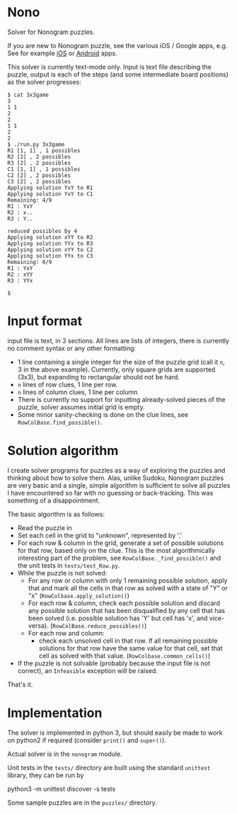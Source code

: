 # Nono
Solver for Nonogram puzzles.

If you are new to Nonogram puzzle, see the various iOS / Google apps, e.g. See for example [iOS](https://fnd.io/#/us/ios-universal-app/1452992954-nonogramcom-griddlers-game-by-easybrain) or [Android](https://play.google.com/store/apps/details?id=com.easybrain.nonogram) apps.

This solver is currently text-mode only.  Input is text file describing the puzzle, output is each of the steps (and some intermediate board positions) as the solver progresses:

    $ cat 3x3game 
    3
    1 1
    2
    2
    1 1
    2
    2
    $ ./run.py 3x3game 
    R1 [1, 1] , 1 possibles
    R2 [2] , 2 possibles
    R3 [2] , 2 possibles
    C1 [1, 1] , 1 possibles
    C2 [2] , 2 possibles
    C3 [2] , 2 possibles
    Applying solution YxY to R1
    Applying solution YxY to C1
    Remaining: 4/9
    R1 : YxY
    R2 : x..
    R3 : Y..

    reduced possibles by 4
    Applying solution xYY to R2
    Applying solution YYx to R3
    Applying solution xYY to C2
    Applying solution YYx to C3
    Remaining: 0/9
    R1 : YxY
    R2 : xYY
    R3 : YYx

    $

# Input format
input file is text, in 3 sections.  All lines are lists of integers, there is currently no comment syntax or any other formatting:
 - 1 line containing a single integer for the size of the puzzle grid (call it `n`, 3 in the above example).  Currently, only square grids are supported (3x3), but expanding to rectangular should not be hard.
 - `n` lines of row clues, 1 line per row. 
 - `n` lines of column clues, 1 line per column
 - There is currently no support for inputting already-solved pieces of the puzzle, solver assumes initial grid is empty.
 - Some minor sanity-checking is done on the clue lines, see `RowColBase.find_possible()`.

 # Solution algorithm

 I create solver programs for puzzles as a way of exploring the puzzles and thinking about how to solve them.  Alas, unlike Sudoku, Nonogram puzzles are very basic and a single, simple algorithm is sufficient to solve all puzzles I have encountered so far with no guessing or back-tracking.  This was something of a disappointment. 

 The basic algorithm is as follows:

  - Read the puzzle in
  - Set each cell in the grid to "unknown", represented by '.'
  - For each row & column in the grid, generate a set of possible solutions for that row, based only on the clue.  This is the most algorithmically interesting part of the problem, see `RowColBase._find_possible()` and the unit tests in `tests/test_Row.py`.
  - While the puzzle is not solved:
    - For any row or column with only 1 remaining possible solution, apply that and mark all the cells in that row as solved with a state of "Y" or "x" (`RowColbase.apply_solution()`)
    - For each row & column, check each possible solution and discard any possible solution that has been disqualified by any cell that has been solved (i.e. possible solution has 'Y' but cell has 'x', and vice-versa).  (`RowColBase.reduce_possibles()`)
    - For each row and column:
      - check each unsolved cell in that row.  If all remaining possible solutions for that row have the same value for that cell, set that cell as solved with that value.  (`RowColbase.common_cells()`)
  - If the puzzle is not solvable (probably because the input file is not correct), an `Infeasible` exception will be raised.

That's it.

# Implementation

The solver is implemented in python 3, but should easily be made to work on python2 if required (consider `print()` and `super()`).  

Actual solver is in the `nonogram` module.

Unit tests in the `tests/` directory are built using the standard `unittest` library, they can be run by 

  python3 -m unittest discover -s tests

Some sample puzzles are in the `puzzles/` directory.
